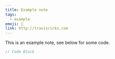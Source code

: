 ```yaml
---
title: Example note
tags:
  - example
emoji: 👋
link: http://travisricks.com
---
```


This is an example note, see below for some code.

```js
// Code Block
```

